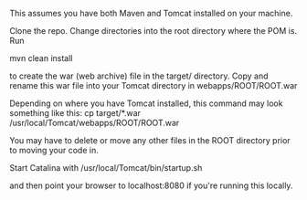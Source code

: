 This assumes you have both Maven and Tomcat installed
on your machine.

Clone the repo. Change directories into the root directory
where the POM is. Run 

mvn clean install 

to create the war (web archive) file in the target/ directory.
Copy and rename this war file into your Tomcat directory in 
webapps/ROOT/ROOT.war 

Depending on where you have Tomcat installed, this command
may look something like this:
cp target/\*.war /usr/local/Tomcat/webapps/ROOT/ROOT.war

You may have to delete or move any other files in the ROOT
directory prior to moving your code in.

Start Catalina with /usr/local/Tomcat/bin/startup.sh

and then point your browser to localhost:8080 if you're 
running this locally.
